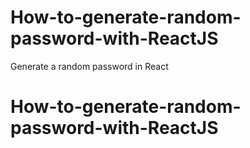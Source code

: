 # How-to-generate-random-password-with-ReactJS

Generate a random password in React
# How-to-generate-random-password-with-ReactJS
